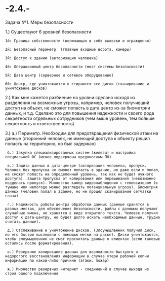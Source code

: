 # -2.4.-

Задача №1. Меры безопасности 

1.) Существуют 6 уровней безопасности
    
    1й: Граница собственности (включающая в себя вывески и ограждения)
    
    2й: Безопасный периметр  (главные входные ворота, камеры)
    
    3й: Доступ к зданию (авторизация человека)
    
    4й: Операционный центр безопасности (мозг системы безопасности)
    
    5й: Дата центр (серверное и сетевое оборудование)
    
    6й: Центр, где уничтожаются и стираются все диски (сканирование и уничтожение дисков)
    
 2.) Как мне кажется разбиение на уровни сделано исходя из разделения на возможные угрозы, например, человек получивший доступ на объект, не сможет попасть в дата центр из-за биометрии данных, и т.д. Сделано это для повышения надежности и своего рода секретности отдельных сотрудников (чем выше уровень, тем больше секретность и ответственность) 
 
 3.) a.) Периметр. Необходим для предотвращения физической атаки на данные (сторонний человек, не имеющий доступа к объекту решил попасть на территорию, но был задержан)
 
     б.) Закупка специализированных систем (железа) и настройка специальной ОС (менее подвержены вредоносным ПО)
     
     в.) Защита данных в дата-центре (авторизация человека, пропуск. Человек без пропуска не сможет попасть в здание, но даже если и попал, не сможет попасть на определенный уровень, так как не будет нужного доступа). Защита пропуска от копирования или перешивания (невозможно подделать пропуск). Множество камер видеонаблюдения с тепловизором (в тумане или непогоде можно разгледеть потенциальную угрозу). Биометрия данных (человек попал в здание, но не прошел сканирование сетчатки глаза) 
     
     г.) Надежность работы центра обработки данных (данные хранятся в разных местах, для обеспечения безопасности, файлы с данными получают случайные имена, не хранятся в виде открытого текста. Человек получил доступ к дата-центру, но будет долго искать необходимые данные, трудно считать данные).
     
     д.) Отслеживание и уничтожение дисков. (Злоумышленник получил диск, но его быстро выследили с помощью метки на диске). Диски уничтожаются, чтобы злоумышленник не смог просчитать данные о клиентах (если таковые остались после форматирования).
     
     е.) Резервное копирование данных для возможности быстрого и недорогого восстановления информации в случае утери рабочей копии информации по какой-либо причине (атаки, пожар)
     
     ж.) Множество резервных интернет - соединений в случае выхода из строя одного подключения 
